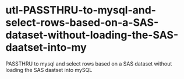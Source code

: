 # utl-PASSTHRU-to-mysql-and-select-rows-based-on-a-SAS-dataset-without-loading-the-SAS-daatset-into-my
PASSTHRU to mysql and select rows based on a SAS dataset without loading the SAS daatset into mySQL

